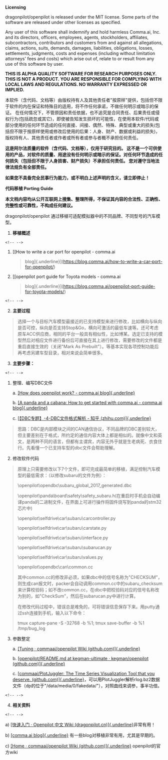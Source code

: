 **Licensing**

dragonpilot/openpilot is released under the MIT license. Some parts of
the software are released under other licenses as specified.

Any user of this software shall indemnify and hold harmless Comma.ai,
Inc. and its directors, officers, employees, agents, stockholders,
affiliates, subcontractors, contributors and customers from and against
all allegations, claims, actions, suits, demands, damages, liabilities,
obligations, losses, settlements, judgments, costs and expenses
(including without limitation attorneys' fees and costs) which arise out
of, relate to or result from any use of this software by user.

**THIS IS ALPHA QUALITY SOFTWARE FOR RESEARCH PURPOSES ONLY. THIS IS NOT
A PRODUCT. YOU ARE RESPONSIBLE FOR COMPLYING WITH LOCAL LAWS AND
REGULATIONS. NO WARRANTY EXPRESSED OR IMPLIED.**

本软件（含代码、文档等）由版权持有人及其他责任者"按原样"提供，包括但不限于软件的内在保证和特殊目的适用，将不作任何承诺，不做任何明示或暗示的保证。
在任何情况下，不管原因和责任依据，也不追究是合同责任、后果责任或侵权行为(包括疏忽或其它)，即使被告知发生损坏的可能性，在使用本软件/代码或部分使用的任何环节造成的任何直接、间接、偶然、特殊、典型或重大的损失(包括但不限于按原样使用或修改后使用的后果：人身、财产、数据或利益的损失)，版权持有人、其他责任者或作者或所有者或参与者概不承担任何责任。

**这是阿尔法质量的软件（含代码、文档等），仅用于研究目的。
这不是一个可供使用的产品，对软件的质量、用途没有任何明示或暗示的保证。对任何环节造成的任何损失（包括但不限于人身损害、财产损失）不承担任何责任。
您对遵守当地法律法规负有全部责任。**

**如果您不具备完全民事行为能力，或不明白上述声明的含义，请立即停止！**

**代码移植 Porting Guide**

**本文档内容均从公开互联网上搜集、整理所得，不保证其内容的合法性、正确性、完整性或可靠性，不构成任何建议。**

dragonpilot/openpilot
通过移植可适配模拟器中的不同品牌、不同型号的汽车模型。

1.  **移植概述**

```{=html}
<!-- -->
```
1.  [[How to write a car port for openpilot - comma.ai
    > blog]{.underline}](https://blog.comma.ai/how-to-write-a-car-port-for-openpilot/)

2.  [[openpilot port guide for Toyota models - comma.ai
    > blog]{.underline}](https://blog.comma.ai/openpilot-port-guide-for-toyota-models/)

```{=html}
<!-- -->
```
2.  **主要过程**

> 选择一个与目标汽车模型最接近的已支持模型来进行修改，比如横向与纵向是否可控，纵向是否支持Stop&Go，横向可激活的最低车速等。还可考虑原车ACC供应商，相同的平台一般具有相似性，比如博某。选定已支持的模型然后对相应文件进行备份后可直接在其上进行修改，需要修改的文件都是重启直接生效的（关闭"Mark
> As
> Prebuilt"）。等基本实现各项控制功能后再考虑另建车型目录，相对来说会简单很多。

3.  **主要步骤：**

```{=html}
<!-- -->
```
1)  整理、编写DBC文件

    a.  [[How does openpilot work? - comma.ai
        blog]{.underline}](https://blog.comma.ai/how-does-openpilot-work/)

    b.  [[A panda and a cabana: How to get started with comma.ai -
        comma.ai
        blog]{.underline}](https://blog.comma.ai/a-panda-and-a-cabana-how-to-get-started-car-hacking-with-comma-ai/)

    c.  [[【DBC专题】-4-DBC文件格式解析 - 知乎
        (zhihu.com)]{.underline}](https://zhuanlan.zhihu.com/p/339090185)

> 思路：DBC是内部模块之间的CAN通信协议，不同品牌的DBC差别较大，但主要差别在于格式，所约定的通信内容大体上都是相似的。就像中文和英文，是两种不同的语言，但都有主谓宾，内容无外乎就是生老病死、衣食住行。先看懂一个已支持车型的dbc文件会帮助理解。

2)  修改软件代码

> 原理上只需要修改以下7个文件，即可完成最简单的移植，满足控制汽车模型的最低需求：（以修改subaru的文件为例）：
>
> \\openpilot\\opendbc\\subaru_global_2017_generated.dbc
>
> \\openpilot\\panda\\board\\safety\\safety_subaru.h(在重启时手机会自动编译panda的二进制文件，在界面上可进行操作将固件烧写到panda的stm32芯片中)
>
> \\openpilot\\selfdrive\\car\\subaru\\carcontroller.py
>
> \\openpilot\\selfdrive\\car\\subaru\\carstate.py
>
> \\openpilot\\selfdrive\\car\\subaru\\interface.py
>
> \\openpilot\\selfdrive\\car\\subaru\\subarucan.py
>
> \\openpilot\\selfdrive\\car\\subaru\\values.py
>
> \\openpilot\\opendbc\\can\\common.cc
>
> 其中common.cc的修改非必须，如果dbc中的信号名称为"CHECKSUM"，则生成can报文时，packer会自动调用common.cc中的subaru_checksum来计算校验码；如不改common.cc，在dbc中把校验码对应的信号名称改为别的，如"CheckSum"，然后在subarucan.py中进行计算。
>
> 在修改代码过程中，错误总是难免的，可将错误信息保存下来。用putty通过ssh连接到手机，输入以下命令：
>
> tmux capture-pane -S -32768 -b %1; tmux save-buffer -b %1 /tmp/bug_log

3)  参数整定

    a.  [[Tuning · commaai/openpilot Wiki
        (github.com)]{.underline}](https://github.com/commaai/openpilot/wiki/Tuning)

    b.  [[openpilot/README.md at kegman-ultimate · kegman/openpilot
        (github.com)]{.underline}](https://github.com/kegman/openpilot/blob/kegman-ultimate/README.md)

    c.  [[commaai/PlotJuggler: The Time Series Visualization Tool that
        you deserve.
        (github.com)]{.underline}](https://github.com/commaai/PlotJuggler)，可以用PlotJuggler解析rlog.bz2数据文件（dp的位于"/data/media/0/fakedata/"），对照曲线来调参，事半功倍。

```{=html}
<!-- -->
```
4.  **相关资料**

```{=html}
<!-- -->
```
a)  [[快速入门 · Openpilot 中文 Wiki
    (dragonpilot.cn)]{.underline}](http://www.dragonpilot.cn/)非常有用！

b)  [[comma.ai blog]{.underline}](https://blog.comma.ai/)
    有一些blog对移植非常有用，尤其是早期的。

c)  [[Home · commaai/openpilot Wiki
    (github.com)]{.underline}](https://github.com/commaai/openpilot/wiki/)
    openpilot的官方wiki
